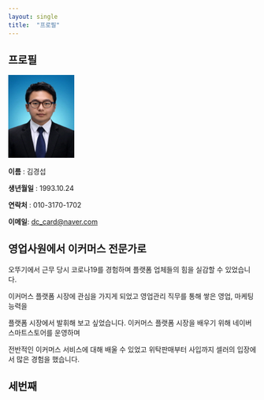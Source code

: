 ```yaml
---
layout: single
title:  "프로필"
---
```


## 프로필

​                                                                 <img src="../images/2021-03-21-first/112-16545168759201.jpg" alt="112" style="zoom: 67%;" /> 

**이름** : 김경섭

**생년월일** : 1993.10.24

**연락처** : 010-3170-1702

**이메일**: dc_card@naver.com



## 영업사원에서 이커머스 전문가로

오뚜기에서 근무 당시 코로나19를 경험하며 플랫폼 업체들의 힘을 실감할 수 있었습니다. 

이커머스 플랫폼 시장에 관심을 가지게 되었고 영업관리 직무를 통해 쌓은 영업, 마케팅 능력을 

플랫폼 시장에서 발휘해 보고 싶었습니다. 이커머스 플랫폼 시장을 배우기 위해 네이버 스마트스토어를 운영하며

전반적인 이커머스 서비스에 대해 배울 수 있었고 위탁판매부터 사입까지 셀러의 입장에서 많은 경험을 했습니다.



## 세번째

